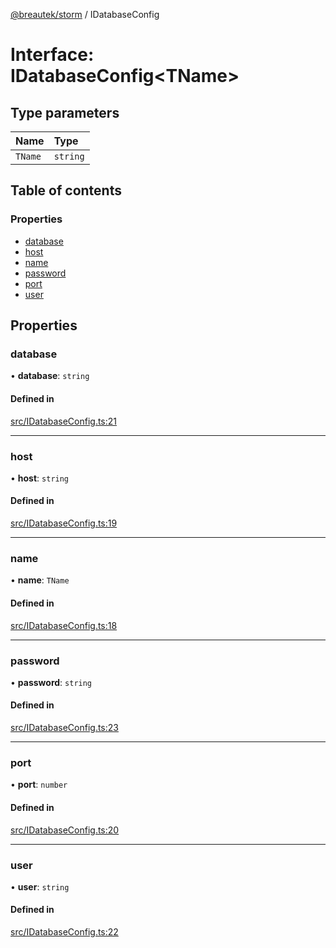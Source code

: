 [@breautek/storm](../README.md) / IDatabaseConfig

# Interface: IDatabaseConfig<TName\>

## Type parameters

| Name | Type |
| :------ | :------ |
| `TName` | `string` |

## Table of contents

### Properties

- [database](IDatabaseConfig.md#database)
- [host](IDatabaseConfig.md#host)
- [name](IDatabaseConfig.md#name)
- [password](IDatabaseConfig.md#password)
- [port](IDatabaseConfig.md#port)
- [user](IDatabaseConfig.md#user)

## Properties

### database

• **database**: `string`

#### Defined in

[src/IDatabaseConfig.ts:21](https://github.com/breautek/storm/blob/eca48f5/src/IDatabaseConfig.ts#L21)

___

### host

• **host**: `string`

#### Defined in

[src/IDatabaseConfig.ts:19](https://github.com/breautek/storm/blob/eca48f5/src/IDatabaseConfig.ts#L19)

___

### name

• **name**: `TName`

#### Defined in

[src/IDatabaseConfig.ts:18](https://github.com/breautek/storm/blob/eca48f5/src/IDatabaseConfig.ts#L18)

___

### password

• **password**: `string`

#### Defined in

[src/IDatabaseConfig.ts:23](https://github.com/breautek/storm/blob/eca48f5/src/IDatabaseConfig.ts#L23)

___

### port

• **port**: `number`

#### Defined in

[src/IDatabaseConfig.ts:20](https://github.com/breautek/storm/blob/eca48f5/src/IDatabaseConfig.ts#L20)

___

### user

• **user**: `string`

#### Defined in

[src/IDatabaseConfig.ts:22](https://github.com/breautek/storm/blob/eca48f5/src/IDatabaseConfig.ts#L22)
